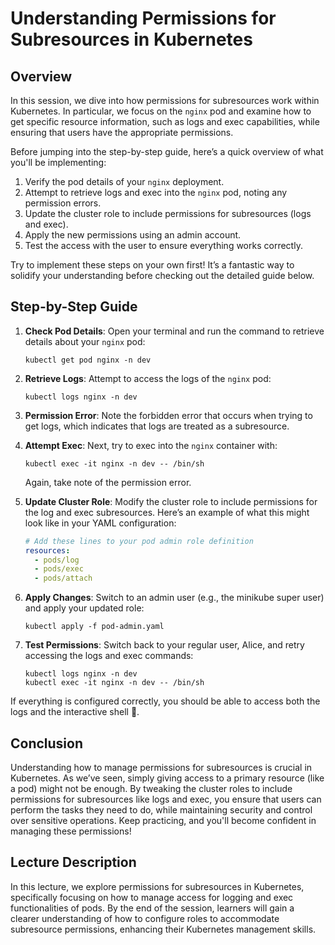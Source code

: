 # Understanding Permissions for Subresources in Kubernetes

## Overview
In this session, we dive into how permissions for subresources work within Kubernetes. In particular, we focus on the `nginx` pod and examine how to get specific resource information, such as logs and exec capabilities, while ensuring that users have the appropriate permissions.

Before jumping into the step-by-step guide, here’s a quick overview of what you'll be implementing:

1. Verify the pod details of your `nginx` deployment.
2. Attempt to retrieve logs and exec into the `nginx` pod, noting any permission errors.
3. Update the cluster role to include permissions for subresources (logs and exec).
4. Apply the new permissions using an admin account.
5. Test the access with the user to ensure everything works correctly.

Try to implement these steps on your own first! It’s a fantastic way to solidify your understanding before checking out the detailed guide below. 

## Step-by-Step Guide

1. **Check Pod Details**: Open your terminal and run the command to retrieve details about your `nginx` pod:
    ```
    kubectl get pod nginx -n dev
    ```

2. **Retrieve Logs**: Attempt to access the logs of the `nginx` pod:
    ```
    kubectl logs nginx -n dev
    ```

3. **Permission Error**: Note the forbidden error that occurs when trying to get logs, which indicates that logs are treated as a subresource.

4. **Attempt Exec**: Next, try to exec into the `nginx` container with:
    ```
    kubectl exec -it nginx -n dev -- /bin/sh
    ```
   Again, take note of the permission error.

5. **Update Cluster Role**: Modify the cluster role to include permissions for the log and exec subresources. Here’s an example of what this might look like in your YAML configuration:
    ```yaml
    # Add these lines to your pod admin role definition
    resources:
      - pods/log
      - pods/exec
      - pods/attach
    ```

6. **Apply Changes**: Switch to an admin user (e.g., the minikube super user) and apply your updated role:
    ```
    kubectl apply -f pod-admin.yaml
    ```

7. **Test Permissions**: Switch back to your regular user, Alice, and retry accessing the logs and exec commands:
    ```
    kubectl logs nginx -n dev
    kubectl exec -it nginx -n dev -- /bin/sh
    ```

If everything is configured correctly, you should be able to access both the logs and the interactive shell 🎉.

## Conclusion
Understanding how to manage permissions for subresources is crucial in Kubernetes. As we’ve seen, simply giving access to a primary resource (like a pod) might not be enough. By tweaking the cluster roles to include permissions for subresources like logs and exec, you ensure that users can perform the tasks they need to do, while maintaining security and control over sensitive operations. Keep practicing, and you'll become confident in managing these permissions! 

## Lecture Description
In this lecture, we explore permissions for subresources in Kubernetes, specifically focusing on how to manage access for logging and exec functionalities of pods. By the end of the session, learners will gain a clearer understanding of how to configure roles to accommodate subresource permissions, enhancing their Kubernetes management skills.